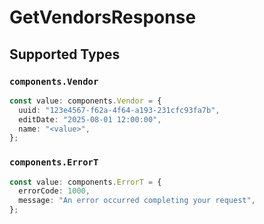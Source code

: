 # GetVendorsResponse


## Supported Types

### `components.Vendor`

```typescript
const value: components.Vendor = {
  uuid: "123e4567-f62a-4f64-a193-231cfc93fa7b",
  editDate: "2025-08-01 12:00:00",
  name: "<value>",
};
```

### `components.ErrorT`

```typescript
const value: components.ErrorT = {
  errorCode: 1000,
  message: "An error occurred completing your request",
};
```

